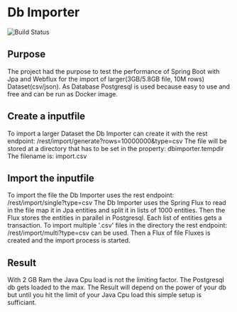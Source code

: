 # Db Importer

![Build Status](https://travis-ci.org/Angular2Guy/DbImporter.svg?branch=master)

## Purpose
The project had the purpose to test the performance of Spring Boot with Jpa and Webflux for the import of larger(3GB/5.8GB file, 10M rows) Dataset(csv/json). As Database Postgresql is used because easy to use and free and can be run as Docker image.

## Create a inputfile
To import a larger Dataset the Db Importer can create it with the rest endpoint: /rest/import/generate?rows=10000000&type=csv
The file will be stored at a directory that has to be set in the property: dbimporter.tempdir
The filename is: import.csv


## Import the inputfile
To import the file the Db Importer uses the rest endpoint: /rest/import/single?type=csv
The Db Importer uses the Spring Flux to read in the file map it in Jpa entities and split it in lists of 1000 entities. Then the Flux stores the entities in parallel in Postgresql. Each list of entities gets a transaction.
To import multiple '.csv' files in the directory the rest endpoint: /rest/import/multi?type=csv can be used. Then a Flux of file Fluxes is created and the import process is started. 

## Result
With 2 GB Ram the Java Cpu load is not the limiting factor. The Postgresql db gets loaded to the max. The Result will depend on the power of your db but until you hit the limit of your Java Cpu load this simple setup is sufficiant. 